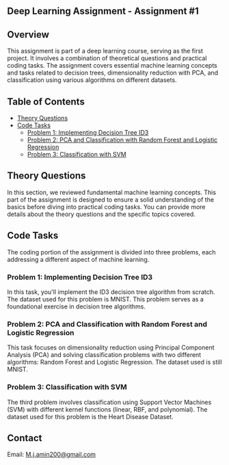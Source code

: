 ## Deep Learning Assignment - Assignment #1

## Overview

This assignment is part of a deep learning course, serving as the first project. It involves a combination of theoretical questions and practical coding tasks. The assignment covers essential machine learning concepts and tasks related to decision trees, dimensionality reduction with PCA, and classification using various algorithms on different datasets.

## Table of Contents

- [Theory Questions](#theory-questions)
- [Code Tasks](#code-tasks)
  - [Problem 1: Implementing Decision Tree ID3](#problem-1-implementing-decision-tree-id3)
  - [Problem 2: PCA and Classification with Random Forest and Logistic Regression](#problem-2-pca-and-classification)
  - [Problem 3: Classification with SVM](#problem-3-classification-with-svm)

## Theory Questions

In this section, we reviewed fundamental machine learning concepts. This part of the assignment is designed to ensure a solid understanding of the basics before diving into practical coding tasks. You can provide more details about the theory questions and the specific topics covered.

## Code Tasks

The coding portion of the assignment is divided into three problems, each addressing a different aspect of machine learning.

### Problem 1: Implementing Decision Tree ID3

In this task, you'll implement the ID3 decision tree algorithm from scratch. The dataset used for this problem is MNIST. This problem serves as a foundational exercise in decision tree algorithms.

### Problem 2: PCA and Classification with Random Forest and Logistic Regression

This task focuses on dimensionality reduction using Principal Component Analysis (PCA) and solving classification problems with two different algorithms: Random Forest and Logistic Regression. The dataset used is still MNIST.

### Problem 3: Classification with SVM

The third problem involves classification using Support Vector Machines (SVM) with different kernel functions (linear, RBF, and polynomial). The dataset used for this problem is the Heart Disease Dataset.

## Contact

Email: M.j.amin200@gmail.com



